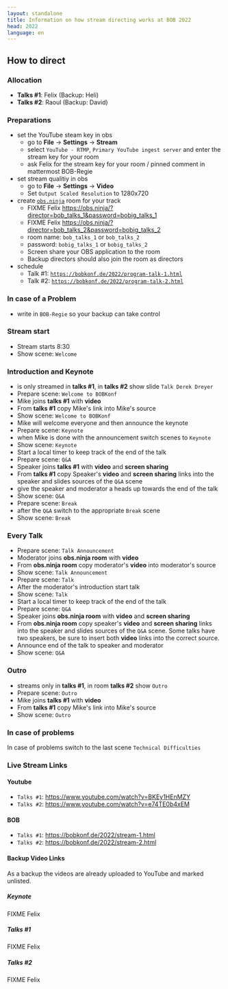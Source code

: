 ```yaml
---
layout: standalone
title: Information on how stream directing works at BOB 2022
head: 2022
language: en
---
```


## How to direct

### Allocation

- **Talks #1**: Felix (Backup: Heli)
- **Talks #2**: Raoul (Backup: David)

### Preparations

- set the YouTube steam key in obs
  - go to **File** -> **Settings** -> **Stream**
  - select ```YouTube - RTMP```, ```Primary YouTube ingest server``` and enter the stream key for your room
  - ask Felix for the stream key for your room / pinned comment in mattermost BOB-Regie
- set stream qualitiy in obs
  - go to **File** -> **Settings** -> **Video**
  - Set ``Output Scaled Resolution`` to 1280x720
- create [`obs.ninja`](https://obs.ninja) room for your track
  - FIXME Felix https://obs.ninja/?director=bob_talks_1&password=bobig_talks_1
  - FIXME Felix https://obs.ninja/?director=bob_talks_2&password=bobig_talks_2
  - room name: ```bob_talks_1``` or ```bob_talks_2```
  - password: ```bobig_talks_1``` or ```bobig_talks_2```
  - Screen share your OBS application to the room
  - Backup directors should also join the room as directors
- schedule
  - Talk #1: [`https://bobkonf.de/2022/program-talk-1.html`](https://bobkonf.de/2022/program-talk-1.html)
  - Talk #2: [`https://bobkonf.de/2022/program-talk-2.html`](https://bobkonf.de/2022/program-talk-2.html)

### In case of a Problem
- write in ```BOB-Regie``` so your backup can take control

### Stream start

- Stream starts 8:30
- Show scene: ```Welcome```

### Introduction and Keynote

- is only streamed in **talks #1**, in **talks #2** show slide `Talk Derek Dreyer`
- Prepare scene: ```Welcome to BOBKonf```
- Mike joins **talks #1** with **video**
- From **talks #1** copy Mike's link into Mike's source
- Show scene:  ```Welcome to BOBKonf```
- Mike will welcome everyone and then announce the keynote
- Prepare scene: ```Keynote```
- when Mike is done with the announcement switch scenes to ```Keynote```
- Show scene: ```Keynote```
- Start a local timer to keep track of the end of the talk
- Prepare scene: ```Q&A```
- Speaker joins **talks #1** with **video** and **screen sharing**
- From **talks #1** copy Speaker's **video** and **screen sharing** links into
  the speaker and slides sources of the ```Q&A``` scene
- give the speaker and moderator a heads up towards the end of the talk
- Show scene: ```Q&A```
- Prepare scene: ```Break```
- after the ```Q&A``` switch to the appropriate ```Break``` scene
- Show scene: ```Break```

### Every Talk

- Prepare scene: ```Talk Announcement```
- Moderator joins **obs.ninja room** with **video**
- From **obs.ninja room** copy moderator's **video** into moderator's source
- Show scene: ```Talk Announcement```
- Prepare scene: ```Talk```
- After the moderator's introduction start talk
- Show scene: ```Talk```
- Start a local timer to keep track of the end of the talk
- Prepare scene: `Q&A`
- Speaker joins **obs.ninja room** with **video** and **screen sharing**
- From **obs.ninja room** copy speaker's **video** and **screen sharing** links
  into the speaker and slides sources of the ```Q&A``` scene.
  Some talks have two speakers, be sure to insert both **video** links into the correct
  source.
- Announce end of the talk to speaker and moderator
- Show scene: `Q&A`

### Outro
- streams only in **talks #1**, in room **talks #2** show `Outro`
- Prepare scene: `Outro`
- Mike joins **talks #1** with **video**
- From **talks #1** copy Mike's link into Mike's source
- Show scene: `Outro`

### In case of problems

In case of problems switch to the last scene `Technical Difficulties`

### Live Stream Links

#### Youtube
- ```Talks #1```: https://www.youtube.com/watch?v=BKEy1HEnMZY
- ```Talks #2```: https://www.youtube.com/watch?v=e74TE0b4xEM

#### BOB
- ```Talks #1```: https://bobkonf.de/2022/stream-1.html
- ```Talks #2```: https://bobkonf.de/2022/stream-2.html

#### Backup Video Links
As a backup the videos are already uploaded to YouTube and marked unlisted.

##### Keynote

FIXME Felix
 
##### Talks #1

FIXME Felix

##### Talks #2

FIXME Felix
